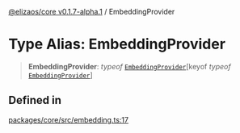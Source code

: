 [@elizaos/core v0.1.7-alpha.1](../index.md) / EmbeddingProvider

# Type Alias: EmbeddingProvider

> **EmbeddingProvider**: _typeof_ [`EmbeddingProvider`](../variables/EmbeddingProvider.md)\[keyof _typeof_ [
> `EmbeddingProvider`](../variables/EmbeddingProvider.md)\]

## Defined in

[packages/core/src/embedding.ts:17](https://github.com/elizaOS/eliza/blob/main/packages/core/src/embedding.ts#L17)
